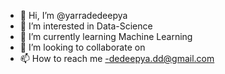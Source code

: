 - 👋 Hi, I’m @yarradedeepya
- 👀 I’m interested in Data-Science
- 🌱 I’m currently learning Machine Learning
- 💞️ I’m looking to collaborate on 
- 📫 How to reach me -dedeepya.dd@gmail.com

<!---
yarradedeepya/yarradedeepya is a ✨ special ✨ repository because its `README.md` (this file) appears on your GitHub profile.
You can click the Preview link to take a look at your changes.
--->
